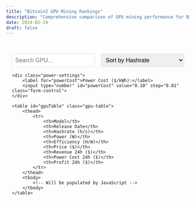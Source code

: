 ```yaml
---
title: "BitcoinZ GPU Mining Rankings"
description: "Comprehensive comparison of GPU mining performance for BitcoinZ (BTCZ)"
date: 2024-02-19
draft: false
---
```


<div class="gpu-rankings">
    <div class="controls">
        <input type="text" id="searchGPU" class="form-control" placeholder="Search GPU...">
        <select id="sortBy" class="form-control">
            <option value="hashrate">Sort by Hashrate</option>
            <option value="profit">Sort by Daily Profit</option>
            <option value="efficiency">Sort by Efficiency (H/W)</option>
            <option value="price">Sort by Price</option>
        </select>
    </div>

    <div class="power-settings">
        <label for="powerCost">Power Cost ($/kWh):</label>
        <input type="number" id="powerCost" value="0.10" step="0.01" class="form-control">
    </div>

    <table id="gpuTable" class="gpu-table">
        <thead>
            <tr>
                <th>Model</th>
                <th>Release Date</th>
                <th>Hashrate (h/s)</th>
                <th>Power (W)</th>
                <th>Efficiency (H/W)</th>
                <th>Price ($)</th>
                <th>Revenue 24h ($)</th>
                <th>Power Cost 24h ($)</th>
                <th>Profit 24h ($)</th>
            </tr>
        </thead>
        <tbody>
            <!-- Will be populated by JavaScript -->
        </tbody>
    </table>
</div>

<style>
.gpu-rankings {
    max-width: 1200px;
    margin: 2rem auto;
    padding: 1rem;
}

.controls {
    display: flex;
    gap: 1rem;
    margin-bottom: 1rem;
}

.controls > * {
    flex: 1;
}

.power-settings {
    margin-bottom: 1rem;
}

.gpu-table {
    width: 100%;
    border-collapse: collapse;
    margin-top: 1rem;
    background: white;
    box-shadow: 0 1px 3px rgba(0,0,0,0.1);
}

.gpu-table th,
.gpu-table td {
    padding: 0.75rem;
    text-align: left;
    border-bottom: 1px solid #eee;
}

.gpu-table th {
    background: #f8f9fa;
    font-weight: 600;
    cursor: pointer;
}

.gpu-table tr:hover {
    background: #f8f9fa;
}

.form-control {
    padding: 0.5rem;
    border: 1px solid #ddd;
    border-radius: 4px;
    font-size: 1rem;
}

.positive {
    color: #28a745;
}

.negative {
    color: #dc3545;
}
</style>

<script>
const gpuData = [
    {
        model: "GeForce RTX 4070 Ti",
        releaseDate: "Jan 2023",
        hashrate: 135.00,
        power: 160,
        price: 879.99
    },
    {
        model: "GeForce RTX 4070",
        releaseDate: "Apr 2023",
        hashrate: 105.00,
        power: 130,
        price: 549.99
    },
    {
        model: "GeForce RTX 4080",
        releaseDate: "Nov 2022",
        hashrate: 188.00,
        power: 240,
        price: 1498.07
    },
    {
        model: "GeForce RTX 4080 Super",
        releaseDate: "Jan 2024",
        hashrate: 185.00,
        power: 240,
        price: 1099.99
    },
    {
        model: "GeForce RTX 4070 Super",
        releaseDate: "Jan 2024",
        hashrate: 133.00,
        power: 180,
        price: 609.99
    },
    {
        model: "GeForce RTX 4060 Ti",
        releaseDate: "May 2023",
        hashrate: 90.00,
        power: 130,
        price: 404.99
    },
    {
        model: "Radeon RX 6600 XT",
        releaseDate: "Aug 2021",
        hashrate: 40.00,
        power: 70,
        price: 439.99
    },
    {
        model: "GeForce RTX 4060",
        releaseDate: "Jun 2023",
        hashrate: 70.00,
        power: 110,
        price: 299.99
    },
    // Add all other GPUs here...
];

let btczPrice = 0;
let networkHashrate = 0;

async function fetchBTCZPrice() {
    try {
        const response = await fetch('https://api.coingecko.com/api/v3/simple/price?ids=bitcoinz&vs_currencies=usd');
        const data = await response.json();
        btczPrice = data.bitcoinz.usd;
        updateTable();
    } catch (error) {
        console.error('Error fetching BTCZ price:', error);
    }
}

async function fetchNetworkStats() {
    try {
        const response = await fetch('https://data.miningpoolstats.stream/data/bitcoinz.js?t=' + Date.now());
        const data = await response.json();
        networkHashrate = data.hashrate;
        updateTable();
    } catch (error) {
        console.error('Error fetching network stats:', error);
    }
}

function calculateProfits(gpu, powerCost) {
    const dailyBTCZ = (gpu.hashrate / networkHashrate) * 7200 * 24;
    const revenue = dailyBTCZ * btczPrice;
    const powerCostDay = (gpu.power * 24 * powerCost) / 1000;
    const profit = revenue - powerCostDay;
    
    return {
        revenue: revenue,
        powerCost: powerCostDay,
        profit: profit,
        efficiency: gpu.hashrate / gpu.power
    };
}

function updateTable() {
    const tbody = document.querySelector('#gpuTable tbody');
    const powerCost = parseFloat(document.getElementById('powerCost').value);
    const searchTerm = document.getElementById('searchGPU').value.toLowerCase();
    const sortBy = document.getElementById('sortBy').value;
    
    // Sort and filter data
    let filteredData = gpuData
        .filter(gpu => gpu.model.toLowerCase().includes(searchTerm))
        .map(gpu => {
            const calculations = calculateProfits(gpu, powerCost);
            return { ...gpu, ...calculations };
        });
    
    // Sort data
    filteredData.sort((a, b) => {
        switch(sortBy) {
            case 'hashrate': return b.hashrate - a.hashrate;
            case 'profit': return b.profit - a.profit;
            case 'efficiency': return b.efficiency - a.efficiency;
            case 'price': return a.price - b.price;
            default: return b.hashrate - a.hashrate;
        }
    });
    
    // Clear table
    tbody.innerHTML = '';
    
    // Populate table
    filteredData.forEach(gpu => {
        const row = document.createElement('tr');
        row.innerHTML = `
            <td>${gpu.model}</td>
            <td>${gpu.releaseDate}</td>
            <td>${gpu.hashrate.toFixed(2)}</td>
            <td>${gpu.power}</td>
            <td>${(gpu.efficiency).toFixed(2)}</td>
            <td>$${gpu.price.toFixed(2)}</td>
            <td>$${gpu.revenue.toFixed(2)}</td>
            <td>$${gpu.powerCost.toFixed(2)}</td>
            <td class="${gpu.profit >= 0 ? 'positive' : 'negative'}">$${gpu.profit.toFixed(2)}</td>
        `;
        tbody.appendChild(row);
    });
}

// Initialize
document.addEventListener('DOMContentLoaded', () => {
    fetchBTCZPrice();
    fetchNetworkStats();
    
    // Add event listeners
    document.getElementById('searchGPU').addEventListener('input', updateTable);
    document.getElementById('sortBy').addEventListener('change', updateTable);
    document.getElementById('powerCost').addEventListener('input', updateTable);
    
    // Update data every 5 minutes
    setInterval(() => {
        fetchBTCZPrice();
        fetchNetworkStats();
    }, 300000);
});
</script>
